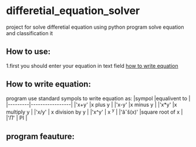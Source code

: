 # differetial_equation_solver
project for solve differetial equation using python
program solve equation and classification it

## How to use:
  1.first you should enter your equation in text field <a href="#">how to write equation</a>
  
## How to write equation:
  program use standard sympols to write equation as:
  |sympol   |equalivent to    |
  |---------|-----------------|
  |'x+y'    |x plus y         |
  |'x-y'    |x minus y        |
  |'x*y'    |x multiply y     |
  |'x/y'    | x division by y |
  |'x^y'    | x <sup>y</sup>  |
  |'âˆš(x)' |square root of x |
  |'$\Pi$'     | PI              |
	
## program feauture: 

